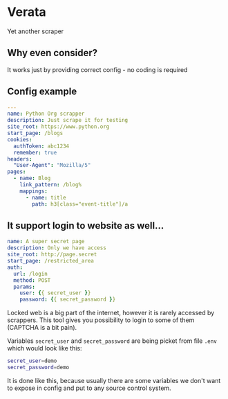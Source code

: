 # Verata
Yet another scraper

Why even consider?
------------------
It works just by providing correct config - no coding is required

Config example
--------------
```yaml
---
name: Python Org scrapper
description: Just scrape it for testing
site_root: https://www.python.org
start_page: /blogs
cookies:
  authToken: abc1234
  remember: true
headers:
  "User-Agent": "Mozilla/5"
pages:
  - name: Blog
    link_pattern: /blog%
    mappings:
      - name: title
        path: h3[class="event-title"]/a
```


It support login to website as well...
--------------------------------------
```yaml
name: A super secret page
description: Only we have access
site_root: http://page.secret
start_page: /restricted_area
auth:
  url: /login
  method: POST
  params:
    user: {{ secret_user }}
    password: {{ secret_password }}
```

Locked web is a big part of the internet, however it is rarely accessed by scrappers.
This tool gives you possibility to login to some of them (CAPTCHA is a bit pain).

Variables `secret_user` and `secret_password` are being picket from file `.env`
which would look like this:
```bash
secret_user=demo
secret_password=demo
```

It is done like this, because usually there are some variables we don't want to expose in config and put to any source control system.
